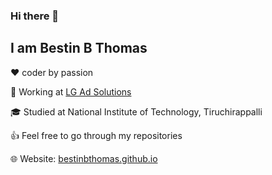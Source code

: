 ### Hi there 👋
## I am Bestin B Thomas

❤️ coder by passion

🏢 Working at [LG Ad Solutions](https://lgads.tv)

🎓 Studied at National Institute of Technology, Tiruchirappalli

👍 Feel free to go through my repositories

🌐 Website: [bestinbthomas.github.io](https://bestinbthomas.github.io) 

<!--
**bestinbthomas/bestinbthomas** is a ✨ _special_ ✨ repository because its `README.md` (this file) appears on your GitHub profile.

Here are some ideas to get you started:

- 🔭 I’m currently working on ...
- 🌱 I’m currently learning ...
- 👯 I’m looking to collaborate on ...
- 🤔 I’m looking for help with ...
- 💬 Ask me about ...
- 📫 How to reach me: ...
- 😄 Pronouns: ...
- ⚡ Fun fact: ...
-->
